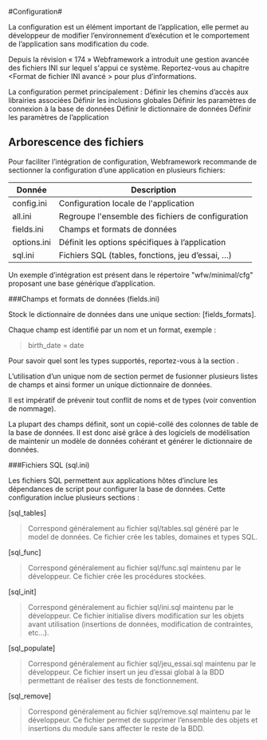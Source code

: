 #Configuration#

La configuration est un élément important de l’application, elle permet au développeur de modifier l’environnement d’exécution et le comportement de l’application sans modification du code.

Depuis la révision « 174 »  Webframework a introduit une gestion avancée des fichiers INI sur lequel s'appui ce système. Reportez-vous au chapitre <Format de fichier INI avancé > pour plus d’informations.

La configuration permet principalement :
    Définir les chemins d’accès aux librairies associées
    Définir les inclusions globales
    Définir les paramètres de connexion à la base de données
    Définir le dictionnaire de données
    Définir les paramètres de l’application

Arborescence des fichiers
------------------------------------

Pour faciliter l’intégration de configuration, Webframework recommande de sectionner la configuration d’une application en plusieurs fichiers:

| Donnée      | Description                                         |
|-------------|-----------------------------------------------------|
| config.ini  | Configuration locale de l'application               |
| all.ini     | Regroupe l'ensemble des fichiers de configuration   |
| fields.ini  | Champs et formats de données                        |
| options.ini | Définit les options spécifiques à l’application     |
| sql.ini     | Fichiers SQL (tables, fonctions, jeu d’essai, …)    |

Un exemple d’intégration est présent dans le répertoire "wfw/minimal/cfg" proposant une base générique d’application. 

###Champs et formats de données (fields.ini)

Stock le dictionnaire de données dans une unique section: [fields_formats].

Chaque champ est identifié par un nom et un format, exemple :

> birth_date = date

Pour savoir quel sont les types supportés, reportez-vous à la section <Format de champ>.

L’utilisation d’un unique nom de section permet de fusionner plusieurs listes de champs et ainsi former un unique dictionnaire de données.

Il est impératif de prévenir tout conflit de noms et de types (voir convention de nommage).

La plupart des champs définit, sont un copié-collé des colonnes de table de la base de données. Il est donc aisé grâce à des logiciels de modélisation de maintenir un modèle de données cohérant et générer le dictionnaire de données. 

###Fichiers SQL (sql.ini)

Les fichiers SQL permettent aux applications hôtes d’inclure les dépendances de script pour configurer la base de données. Cette configuration inclue plusieurs sections :

[sql_tables]
>Correspond généralement au fichier sql/tables.sql généré par le model de données. Ce fichier crée les tables, domaines et types SQL.

[sql_func]
>Correspond généralement au fichier sql/func.sql maintenu par le développeur. Ce fichier crée les procédures stockées.

[sql_init]
>Correspond généralement au fichier sql/ini.sql maintenu par le développeur. Ce fichier initialise divers modification sur les objets avant utilisation (insertions de données, modification de contraintes, etc…).

[sql_populate]
>Correspond généralement au fichier sql/jeu_essai.sql maintenu par le développeur. Ce fichier insert un jeu d’essai global à la BDD permettant de réaliser des tests de fonctionnement.

[sql_remove]
>Correspond généralement au fichier sql/remove.sql maintenu par le développeur. Ce fichier permet de supprimer l’ensemble des objets et insertions du module sans affecter le reste de la BDD.
